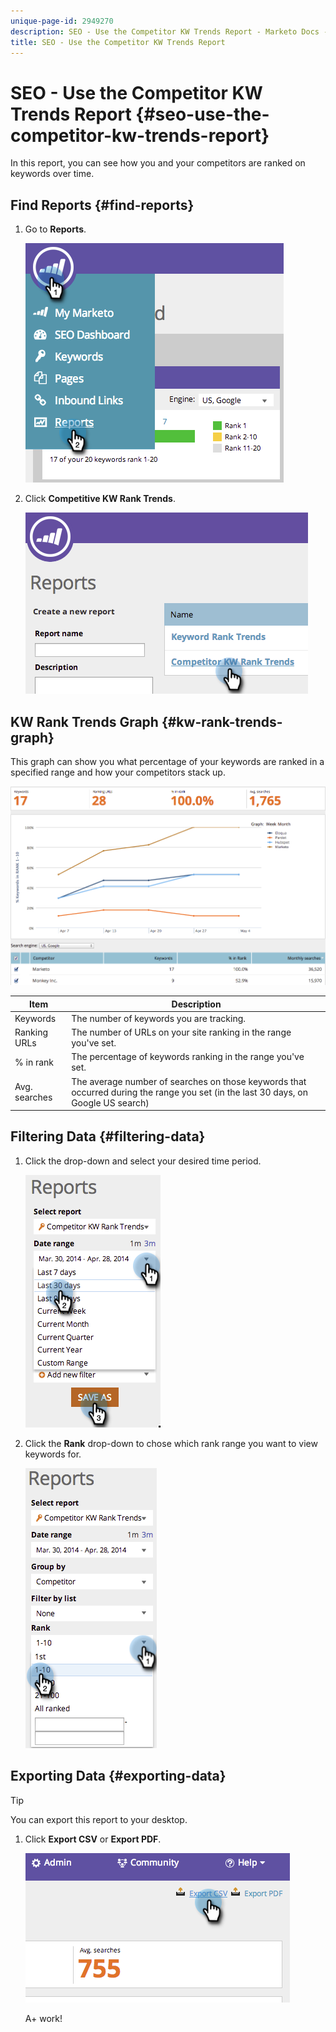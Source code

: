 ```yaml
---
unique-page-id: 2949270
description: SEO - Use the Competitor KW Trends Report - Marketo Docs - Product Documentation
title: SEO - Use the Competitor KW Trends Report
---
```


# SEO - Use the Competitor KW Trends Report {#seo-use-the-competitor-kw-trends-report}

In this report, you can see how you and your competitors are ranked on keywords over time.

## Find Reports {#find-reports}

1. Go to **Reports**.

   ![](assets/image2014-9-18-14-3a6-3a18.png)

1. Click **Competitive KW Rank Trends**.

   ![](assets/image2014-9-18-14-3a6-3a37.png)

## KW Rank Trends Graph {#kw-rank-trends-graph}

This graph can show you what percentage of your keywords are ranked in a specified range and how your competitors stack up.

![](assets/image2014-9-18-14-3a7-3a1.png)

| Item |Description |
|---|---|
| Keywords  |The number of keywords you are tracking. |
| Ranking URLs  |The number of URLs on your site ranking in the range you've set.  |
| % in rank  |The percentage of keywords ranking in the range you've set.  |
| Avg. searches  |The average number of searches on those keywords that occurred during the range you set (in the last 30 days, on Google US search) |

## Filtering Data {#filtering-data}

1. Click the drop-down and select your desired time period. 

   ![](assets/image2014-9-18-14-3a7-3a17.png)

1. Click the **Rank** drop-down to chose which rank range you want to view keywords for.

   ![](assets/image2014-9-18-14-3a8-3a26.png)

## Exporting Data  {#exporting-data}

   >[!TIP]
   >
   >You can export this report to your desktop.

1. Click **Export CSV** or **Export PDF**.

   ![](assets/image2014-9-18-14-3a9-3a49.png)

   A+ work!

